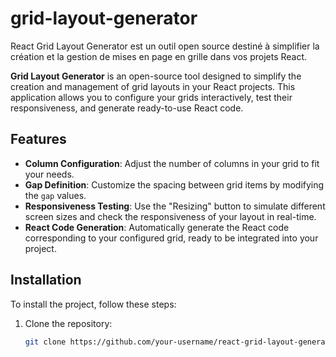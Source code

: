 # grid-layout-generator

React Grid Layout Generator est un outil open source destiné à simplifier la création et la gestion de mises en page en grille dans vos projets React.

**Grid Layout Generator** is an open-source tool designed to simplify the creation and management of grid layouts in your React projects. This application allows you to configure your grids interactively, test their responsiveness, and generate ready-to-use React code.

## Features

- **Column Configuration**: Adjust the number of columns in your grid to fit your needs.
- **Gap Definition**: Customize the spacing between grid items by modifying the `gap` values.
- **Responsiveness Testing**: Use the "Resizing" button to simulate different screen sizes and check the responsiveness of your layout in real-time.
- **React Code Generation**: Automatically generate the React code corresponding to your configured grid, ready to be integrated into your project.

## Installation

To install the project, follow these steps:

1. Clone the repository:

   ```sh
   git clone https://github.com/your-username/react-grid-layout-generator.git
   ```
